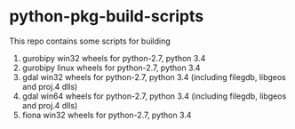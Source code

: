 # python-pkg-build-scripts

This repo contains some scripts for building

1. gurobipy win32 wheels for python-2.7, python 3.4  
2. gurobipy linux wheels for python-2.7, python 3.4
3. gdal win32 wheels for python-2.7, python 3.4 (including filegdb, libgeos and proj.4 dlls)
4. gdal win64 wheels for python-2.7, python 3.4 (including filegdb, libgeos and proj.4 dlls)
5. fiona win32 wheels for python-2.7, python 3.4
